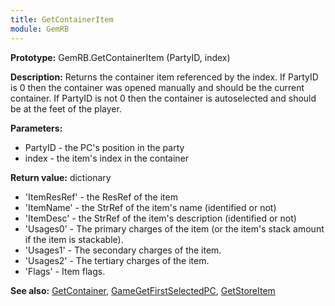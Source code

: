 ```yaml
---
title: GetContainerItem
module: GemRB
---
```


**Prototype:** GemRB.GetContainerItem (PartyID, index)

**Description:** Returns the container item referenced by the index. If 
PartyID is 0 then the container was opened manually and should be the 
current container. If PartyID is not 0 then the container is autoselected 
and should be at the feet of the player.

**Parameters:**
  * PartyID - the PC's position in the party
  * index   - the item's index in the container

**Return value:** dictionary
  * 'ItemResRef' - the ResRef of the item
  * 'ItemName'   - the StrRef of the item's name (identified or not)
  * 'ItemDesc'   - the StrRef of the item's description (identified or not)
  * 'Usages0'    - The primary charges of the item (or the item's stack amount if the item is stackable).
  * 'Usages1'    - The secondary charges of the item.
  * 'Usages2'    - The tertiary charges of the item.
  * 'Flags'      - Item flags.

**See also:** [GetContainer](GetContainer.md), [GameGetFirstSelectedPC](GameGetFirstSelectedPC.md), [GetStoreItem](GetStoreItem.md)

